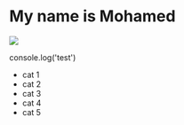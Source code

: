 <h1>
  My name is Mohamed
</h1>
<img src="https://static01.nyt.com/images/2023/12/12/climate/12cli-cats/12cli-cats-videoSixteenByNine3000.jpg" />

console.log('test')

<ul>
  <li>cat 1</li>
  <li>cat 2</li>
  <li>cat 3</li>
  <li>cat 4</li>
  <li>cat 5</li>
</ul>
